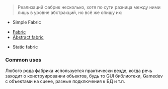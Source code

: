 > Реализаций фабрик несколько, хотя по сути разница между ними лишь в уровне абстракций, но всё же опишу их:

- Simple Fabric
* [Fabric](fabric.md)
* [Abstract fabric](abstract-fabric.md)
- Static fabric
### Common uses

Любого рода фабрика используется практически везде, когда речь заходит о конструировании объектов, будь то GUI библиотеки, Gamedev с объектами на сцене, разные подключения к БД и т.п.